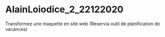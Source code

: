 # AlainLoiodice_2_22122020
Transformez une maquette en site web (Reservia outil de planification de vacances)
